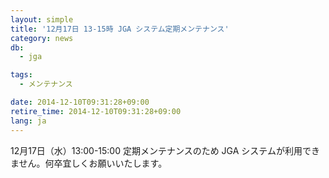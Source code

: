```yaml
---
layout: simple
title: '12月17日 13-15時 JGA システム定期メンテナンス'
category: news
db:
  - jga

tags:
  - メンテナンス

date: 2014-12-10T09:31:28+09:00
retire_time: 2014-12-10T09:31:28+09:00
lang: ja
---
```


12月17日（水）13:00-15:00 定期メンテナンスのため JGA システムが利用できません。何卒宜しくお願いいたします。

